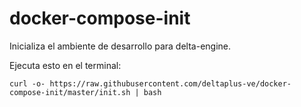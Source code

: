 # docker-compose-init

Inicializa el ambiente de desarrollo para delta-engine.

Ejecuta esto en el terminal:

    curl -o- https://raw.githubusercontent.com/deltaplus-ve/docker-compose-init/master/init.sh | bash

